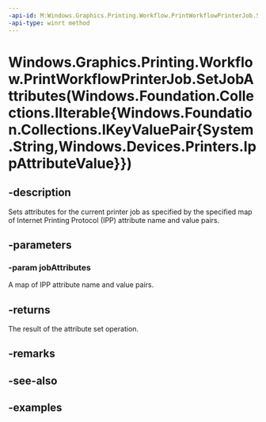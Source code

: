 ```yaml
---
-api-id: M:Windows.Graphics.Printing.Workflow.PrintWorkflowPrinterJob.SetJobAttributes(Windows.Foundation.Collections.IIterable{Windows.Foundation.Collections.IKeyValuePair{System.String,Windows.Devices.Printers.IppAttributeValue}})
-api-type: winrt method
---
```


# Windows.Graphics.Printing.Workflow.PrintWorkflowPrinterJob.SetJobAttributes(Windows.Foundation.Collections.IIterable{Windows.Foundation.Collections.IKeyValuePair{System.String,Windows.Devices.Printers.IppAttributeValue}})

<!--
public Windows.Devices.Printers.IppSetAttributesResult SetJobAttributes (System.Collections.Generic.IEnumerable<System.Collections.Generic.KeyValuePair<string,Windows.Devices.Printers.IppAttributeValue>> jobAttributes);
-->


## -description

Sets attributes for the current printer job as specified by the specified map of Internet Printing Protocol (IPP) attribute name and value pairs.

## -parameters

### -param jobAttributes

A map of IPP attribute name and value pairs.

## -returns

The result of the attribute set operation.

## -remarks

## -see-also

## -examples


